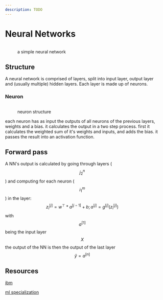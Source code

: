 ```yaml
---
description: TODO
---
```


# Neural Networks

<figure><img src="https://www.tibco.com/sites/tibco/files/media_entity/2021-05/neutral-network-diagram.svg" alt=""><figcaption><p>a simple neural network</p></figcaption></figure>

## Structure

A neural network is comprised of layers, split into input layer, output layer and (usually multiple) hidden layers. Each layer is made up of neurons.&#x20;

### Neuron

<figure><img src="https://k21academy.com/wp-content/uploads/2020/12/Perceptron-model.jpeg" alt=""><figcaption><p>neuron structure</p></figcaption></figure>

each neuron has as input the outputs of all neurons of the previous layers, weights and a bias. it calculates the output in a two step process. first it calculates the weighted sum of it's weights and inputs, and adds the bias. it passes the result into an activation function.

## Forward pass

A NN's output is calculated by going through layers ($$j_2^n$$ ) and computing for each neuron ($$i_1^m$$) in the layer:$$z^{[j]}_{i} = w^\top * a^{[j-1]} + b; a^{[j]} = g^{[j]}(z^{[j]}_i)$$ with $$a^{[1]}$$ being the input layer $$X$$ the output of the NN is then the output of the last layer $$\hat{y} = a^{[n]}$$

## Resources

[ibm](https://www.ibm.com/topics/neural-networks)

[ml specialization](https://www.coursera.org/learn/neural-networks-deep-learning/home/week/3)
